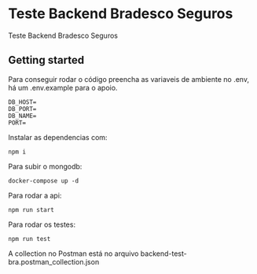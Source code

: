 # Teste Backend Bradesco Seguros

Teste Backend Bradesco Seguros

## Getting started

Para conseguir rodar o código preencha as variaveis de ambiente no .env, há um .env.example para o apoio.

```
DB_HOST=
DB_PORT=
DB_NAME=
PORT=

```

Instalar as dependencias com:

```
npm i
```

Para subir o mongodb:

```
docker-compose up -d
```

Para rodar a api:

```
npm run start
```

Para rodar os testes:

```
npm run test
```

A collection no Postman está no arquivo backend-test-bra.postman_collection.json

